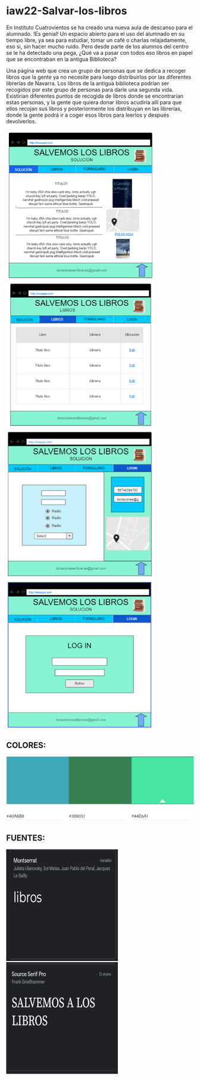 # iaw22-Salvar-los-libros
En Instituto Cuatrovientos se ha creado una nueva aula de descanso para el alumnado. !Es genial! Un espacio abierto para el uso del alumnado en su tiempo libre, ya sea para estudiar, tomar un café o charlas relajadamente, eso si, sin hacer mucho ruido.
Pero desde parte de los alumnos del centro se le ha detectado una pega, ¿Qué va a pasar con todos eso libros en papel que se encontraban en la antigua Biblioteca?

Una página web que crea un grupo de personas que se dedica a recoger libros que la gente ya no necesite para luego distribuirlos por las diferentes librerías de Navarra. Los libros de la antigua biblioteca podrían ser recogidos por este grupo de personas para darle una segunda vida. Existirían diferentes puntos de recogida de libros donde se encontrarían estas personas, y la gente que quiera donar libros acudiría allí para que ellos recojan sus libros y posteriormente los distribuyan en las librerías, donde la gente podrá ir a coger esos libros para leerlos y después devolverlos. 

<img src="fotos readme/1.png"  height="400rem" width="400rem"> <img src="fotos readme/2.png"  height="400rem" width="400rem">
<img src="fotos readme/3.png"  height="400rem" width="400rem"> <img src="fotos readme/4.png"  height="400rem" width="400rem">

<h2>COLORES:</h2>
<img src="fotos readme/COLORES.png">
<h2>FUENTES:</h2>
<img src="fotos readme/fuente texto.png" height="300rem" width="300rem"> <img src="fotos readme/fuente titulos.png" height="300rem" width="300rem">



